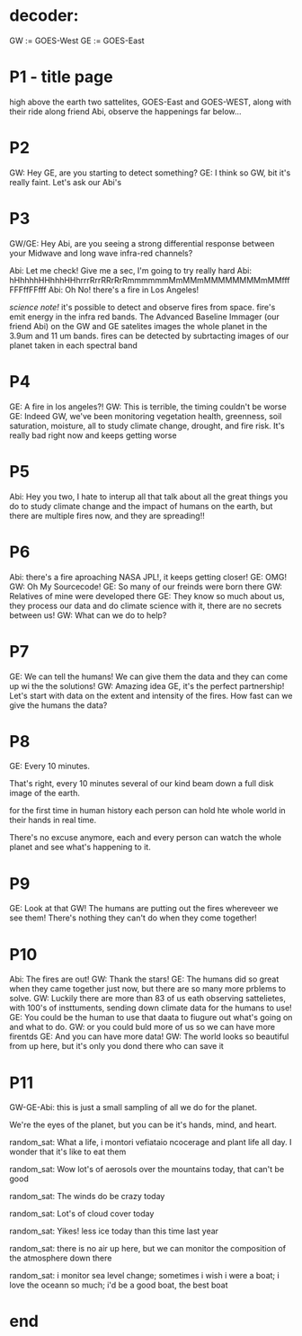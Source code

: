 # decoder:
GW := GOES-West
GE := GOES-East

# P1 - title page
high above the earth two sattelites, GOES-East and GOES-WEST, along with their ride along friend Abi, observe the happenings far below...

# P2
GW: Hey GE, are you starting to detect something?
GE: I think so GW, bit it's really faint. Let's ask our Abi's

# P3
GW/GE: Hey Abi, are you seeing a strong differential response between your Midwave and long wave infra-red channels?

Abi: Let me check! Give me a sec, I'm going to try really hard
Abi: hHhhhhHHhhhHHhrrrRrrRRrRrRmmmmmmMmMMmMMMMMMMMmMMfffFFFffFFfff
Abi: Oh No! there's a fire in Los Angeles!

_science note!_
it's possible to detect and observe fires from space. fire's emit energy in the infra red bands. The Advanced Baseline Immager (our friend Abi) on the GW and GE satelites images the whole planet in the 3.9um and 11 um bands. fires can be detected by subrtacting images of our planet taken in each spectral band

# P4
GE: A fire in los angeles?!
GW: This is terrible, the timing couldn't be worse
GE: Indeed GW, we've been monitoring vegetation health, greenness, soil saturation, moisture, all to study climate change, drought, and fire risk. It's really bad right now and keeps getting worse

# P5
Abi: Hey you two, I hate to interup all that talk about all the great things you do to study climate change and the impact of humans on the earth, but there are multiple fires now, and they are spreading!!

# P6
Abi: there's a fire aproaching NASA JPL!, it keeps getting closer!
GE: OMG!
GW: Oh My Sourcecode!
GE: So many of our freinds were born there
GW: Relatives of mine were developed there
GE: They know so much about us, they process our data and do climate science with it, there are no secrets between us!
GW: What can we do to help?

# P7
GE: We can tell the humans! We can give them the data and they can come up wi the the solutions!
GW: Amazing idea GE, it's the perfect partnership! Let's start with data on the extent and intensity of the fires. How fast can we give the humans the data?

# P8
GE: Every 10 minutes.

That's right, every 10 minutes several of our kind beam down a full disk image of the earth.

for the first time in human history each person can hold hte whole world in their hands in real time.

There's no excuse anymore, each and every person can watch the whole planet and see what's happening to it.

# P9
GE: Look at that GW! The humans are putting out the fires whereveer we see them! There's nothing they can't do when they come together!

# P10
Abi: The fires are out!
GW: Thank the stars!
GE: The humans did so great when they came together just now, but there are so many more prblems to solve.
GW: Luckily there are more than 83 of us eath observing sattelietes, with 100's of insttuments, sending down climate data for the humans to use!
GE: You could be the human to use that daata to fiugure out what's going on and what to do.
GW: or you could buld more of us so we can have more firentds
GE: And you can have more data!
GW: The world looks so beautiful from up here, but it's only you dond there who can save it

# P11
GW-GE-Abi:
this is just a small sampling of all we do for the planet. 

We're the eyes of the planet, but you can be it's hands, mind, and heart.

random_sat:
 What a life, i montori vefiataio ncocerage and plant life all day. I wonder that it's like to eat them

random_sat:
 Wow lot's of aerosols over the mountains today, that can't be good

random_sat:
 The winds do be crazy today

random_sat:
 Lot's of cloud cover today

random_sat:
 Yikes! less ice today than this time last year

random_sat:
 there is no air up here, but we can monitor the composition of the atmosphere down there

random_sat: 
 i monitor sea level change;
 sometimes i wish i were a boat;
 i love the oceann so much;
 i'd be a good boat, the best boat

# end
